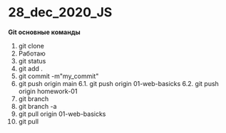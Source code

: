 # 28_dec_2020_JS

**Git основные команды**

1. git clone <repo name>
2. Работаю
3. git status
4. git add .
5. git commit -m"my_commit"
6. git push origin main
   6.1. git push origin 01-web-basicks
   6.2. git push origin homework-01
7. git branch
8. git branch -a
9. git pull origin 01-web-basicks
10. git pull
